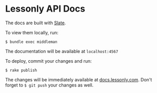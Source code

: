 Lessonly API Docs
========

The docs are built with [Slate](https://github.com/tripit/slate).

To view them locally, run:

`$ bundle exec middleman`

The documentation will be available at `localhost:4567`

To deploy, commit your changes and run:

`$ rake publish`

The changes will be immediately available at [docs.lessonly.com](http://docs.lessonly.com). Don't forget to `$ git push` your changes as well.
